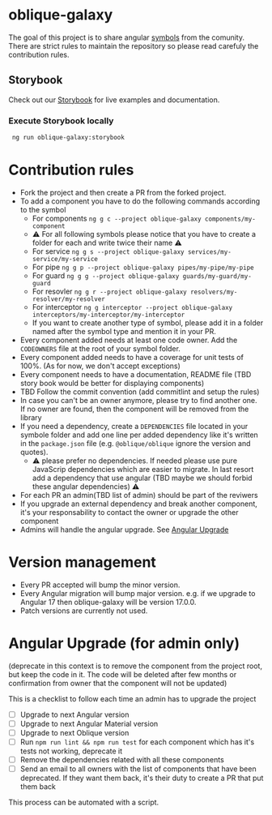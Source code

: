 # oblique-galaxy

The goal of this project is to share angular [symbols](https://angular.io/guide/styleguide#symbols-and-file-names) from the comunity. There are strict rules to maintain the repository so please read carefuly the contribution rules.

## Storybook

Check out our [Storybook](https://oblique-bit.github.io/oblique-galaxy) for live examples and documentation.

### Execute Storybook locally

```bash
 ng run oblique-galaxy:storybook
```

# Contribution rules

- Fork the project and then create a PR from the forked project.
- To add a component you have to do the following commands according to the symbol
  - For components `ng g c --project oblique-galaxy components/my-component`
  - ⚠️ For all following symbols please notice that you have to create a folder for each and write twice their name ⚠️
  - For service `ng g s --project oblique-galaxy services/my-service/my-service`
  - For pipe `ng g p --project oblique-galaxy pipes/my-pipe/my-pipe`
  - For guard `ng g g --project oblique-galaxy guards/my-guard/my-guard`
  - For resovler `ng g r --project oblique-galaxy resolvers/my-resolver/my-resolver`
  - For interceptor `ng g interceptor --project oblique-galaxy interceptors/my-interceptor/my-interceptor`
  - If you want to create another type of symbol, please add it in a folder named after the symbol type and mention it in your PR.
- Every component added needs at least one code owner. Add the `CODEOWNERS` file at the root of your symbol folder.
- Every component added needs to have a coverage for unit tests of 100%. (As for now, we don't accept exceptions)
- Every component needs to have a documentation, README file (TBD story book would be better for displaying components)
- TBD Follow the commit convention (add commitlint and setup the rules)
- In case you can't be an owner anymore, please try to find another one. If no owner are found, then the component will be removed from the library
- If you need a dependency, create a `DEPENDENCIES` file located in your symbole folder and add one line per added dependency like it's written in the `package.json` file (e.g. `@oblique/oblique` ignore the version and quotes).
  - ⚠️ please prefer no dependencies. If needed please use pure JavaScrip dependencies which are easier to migrate. In last resort add a dependency that use angular (TBD maybe we should forbid these angular dependencies) ⚠️
- For each PR an admin(TBD list of admin) should be part of the reviwers
- If you upgrade an external dependency and break another component, it's your responsability to contact the owner or upgrade the other component
- Admins will handle the angular upgrade. See [Angular Upgrade](#angular-upgrade-for-admin-only)

# Version management

- Every PR accepted will bump the minor version.
- Every Angular migration will bump major version. e.g. if we upgrade to Angular 17 then oblique-galaxy will be version 17.0.0.
- Patch versions are currently not used.

# Angular Upgrade (for admin only)

(deprecate in this context is to remove the component from the project root, but keep the code in it. The code will be deleted after few months or confirmation from owner that the component will not be updated)

This is a checklist to follow each time an admin has to upgrade the project

- [ ] Upgrade to next Angular version
- [ ] Upgrade to next Angular Material version
- [ ] Upgrade to next Oblique version
- [ ] Run `npm run lint && npm run test` for each component which has it's tests not working, deprecate it
- [ ] Remove the dependencies related with all these components
- [ ] Send an email to all owners with the list of components that have been deprecated. If they want them back, it's their duty to create a PR that put them back

This process can be automated with a script.
